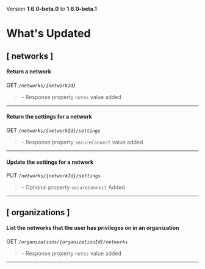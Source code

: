 Version **1.6.0-beta.0** _to_ **1.6.0-beta.1**

What's Updated
==============

\[ networks \]
--------------

#### Return a network

GET _`/networks/{networkId}`_

> \- Response property `notes` value added

* * *

#### Return the settings for a network

GET _`/networks/{networkId}/settings`_

> \- Response property `secureConnect` value added

* * *

#### Update the settings for a network

PUT _`/networks/{networkId}/settings`_

> \- Optional property `secureConnect` Added

* * *

\[ organizations \]
-------------------

#### List the networks that the user has privileges on in an organization

GET _`/organizations/{organizationId}/networks`_

> \- Response property `notes` value added

* * *
